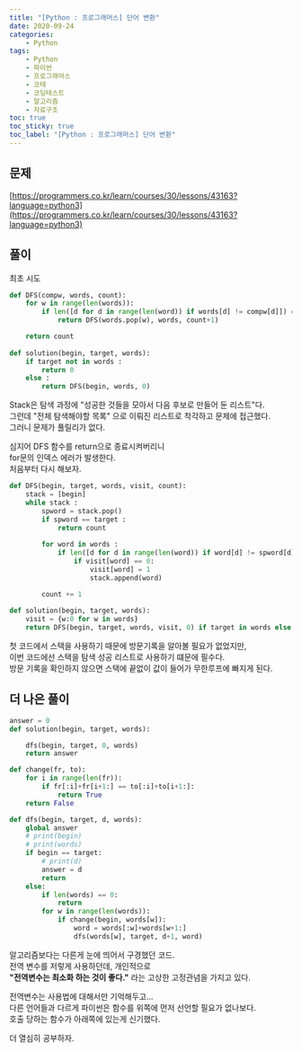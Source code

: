 ```yaml
---
title: "[Python : 프로그래머스] 단어 변환"
date: 2020-09-24
categories:
    - Python
tags:
    - Python
    - 파이썬
    - 프로그래머스
    - 코테
    - 코딩테스트
    - 알고리즘
    - 자료구조
toc: true
toc_sticky: true
toc_label: "[Python : 프로그래머스] 단어 변환"
---
```

## 문제
[https://programmers.co.kr/learn/courses/30/lessons/43163?language=python3](https://programmers.co.kr/learn/courses/30/lessons/43163?language=python3)
## 풀이
최초 시도
```python
def DFS(compw, words, count):
    for w in range(len(words)):
        if len([d for d in range(len(word)) if words[d] != compw[d]]) == 1:
            return DFS(words.pop(w), words, count+1)

    return count
    
def solution(begin, target, words):
    if target not in words :
        return 0
    else :
        return DFS(begin, words, 0)
```
Stack은 탐색 과정에 "성공한 것들을 모아서 다음 후보로 만들어 둔 리스트"다.  
그런데 "전체 탐색해야할 목록" 으로 이뤄진 리스트로 착각하고 문제에 접근했다.  
그러니 문제가 풀릴리가 없다.  

심지어 DFS 함수를 return으로 종료시켜버리니  
for문의 인덱스 에러가 발생한다.  
처음부터 다시 해보자.  

```python
def DFS(begin, target, words, visit, count):
    stack = [begin]
    while stack :
        spword = stack.pop()
        if spword == target :
            return count
        
        for word in words :
            if len([d for d in range(len(word)) if word[d] != spword[d]]) == 1:
                if visit[word] == 0:
                    visit[word] = 1
                    stack.append(word)

        count += 1
                
def solution(begin, target, words):
    visit = {w:0 for w in words}
    return DFS(begin, target, words, visit, 0) if target in words else 0
```
첫 코드에서 스택을 사용하기 때문에 방문기록을 알아볼 필요가 없었지만,  
이번 코드에선 스택을 탐색 성공 리스트로 사용하기 떄문에 필수다.  
방문 기록을 확인하지 않으면 스택에 끝없이 값이 들어가 무한루프에 빠지게 된다.  
  
## 더 나은 풀이
```python
answer = 0
def solution(begin, target, words):

    dfs(begin, target, 0, words)
    return answer

def change(fr, to):
    for i in range(len(fr)):
        if fr[:i]+fr[i+1:] == to[:i]+to[i+1:]:
            return True
    return False

def dfs(begin, target, d, words):
    global answer
    # print(begin)
    # print(words)
    if begin == target:
        # print(d)
        answer = d
        return
    else:
        if len(words) == 0:
            return 
        for w in range(len(words)):
            if change(begin, words[w]):
                word = words[:w]+words[w+1:]
                dfs(words[w], target, d+1, word)
```
알고리즘보다는 다른게 눈에 띄어서 구경했던 코드.  
전역 변수를 저렇게 사용하던데, 개인적으로  
**"전역변수는 최소화 하는 것이 좋다."** 라는 고상한 고정관념을 가지고 있다.  
  
전역변수는 사용법에 대해서만 기억해두고...  
다른 언어들과 다르게 파이썬은 함수를 위쪽에 먼저 선언할 필요가 없나보다.  
호출 당하는 함수가 아래쪽에 있는게 신기했다.  
  
더 열심히 공부하자.  